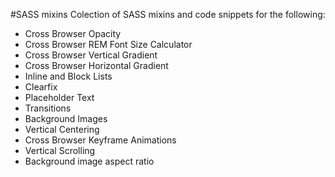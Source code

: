 #SASS mixins
Colection of SASS mixins and code snippets for the following:

  - Cross Browser Opacity
  - Cross Browser REM Font Size Calculator
  - Cross Browser Vertical Gradient
  - Cross Browser Horizontal Gradient
  - Inline and Block Lists
  - Clearfix
  - Placeholder Text
  - Transitions
  - Background Images
  - Vertical Centering
  - Cross Browser Keyframe Animations
  - Vertical Scrolling
  - Background image aspect ratio 
